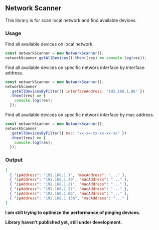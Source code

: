 ## Network Scanner

This library is for scan local network and find available devices.

### Usage

Find all available devices on local network.

```javascript
const networkScanner = new NetworkScanner();
networkScanner.getAllDevices().then((res) => console.log(res));
```

Find all available devices on specific network interface by interface address.

```javascript
const networkScanner = new NetworkScanner();
networkScanner
  .getAllDevicesByFilter({ interfaceAddress: "192.168.1.86" })
  .then((res) => {
    console.log(res);
  });
```

Find all available devices on specific network interface by mac address.

```javascript
const networkScanner = new NetworkScanner();
networkScanner
  .getAllDevicesByFilter({ mac: "xx-xx-xx-xx-xx-xx" })
  .then((res) => {
    console.log(res);
  });
```

### Output

```json
[
  { "ipAddress": "192.168.1.1", "macAddress": "..." },
  { "ipAddress": "192.168.1.20", "macAddress": "..." },
  { "ipAddress": "192.168.1.21", "macAddress": "..." },
  { "ipAddress": "192.168.1.27", "macAddress": "..." },
  { "ipAddress": "192.168.1.86", "macAddress": "..." },
  { "ipAddress": "192.168.1.136", "macAddress": "..." }
]
```

**I am still trying to optimize the performance of pinging devices.**

**Library haven't published yet, still under development.**
